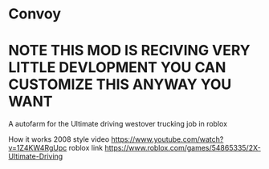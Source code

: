 # Convoy

# NOTE THIS MOD IS RECIVING VERY LITTLE DEVLOPMENT YOU CAN CUSTOMIZE THIS ANYWAY YOU WANT


A autofarm for the Ultimate driving westover trucking job in roblox

How it works 2008 style video
https://www.youtube.com/watch?v=1Z4KW4RgUpc
roblox link
https://www.roblox.com/games/54865335/2X-Ultimate-Driving


